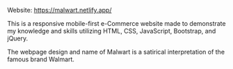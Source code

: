 Website: https://malwart.netlify.app/

This is a responsive mobile-first e-Commerce website made to demonstrate my knowledge and skills utilizing HTML, CSS, JavaScript, Bootstrap, and jQuery. 

The webpage design and name of Malwart is a satirical interpretation of the famous brand Walmart.
